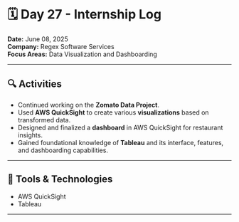 # 🗓️ Day 27 - Internship Log

**Date:** June 08, 2025  
**Company:** Regex Software Services  
**Focus Areas:** Data Visualization and Dashboarding

---

## 🔍 Activities

- Continued working on the **Zomato Data Project**.
- Used **AWS QuickSight** to create various **visualizations** based on transformed data.
- Designed and finalized a **dashboard** in AWS QuickSight for restaurant insights.
- Gained foundational knowledge of **Tableau** and its interface, features, and dashboarding capabilities.

---

## 📌 Tools & Technologies
- AWS QuickSight
- Tableau

---

